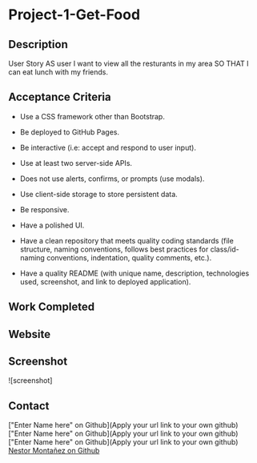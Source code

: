 # Project-1-Get-Food

## Description
User Story 
AS user
I want to view all the resturants in my area
SO THAT I can eat lunch with my friends. 

## Acceptance Criteria
* Use a CSS framework other than Bootstrap.

* Be deployed to GitHub Pages.

* Be interactive (i.e: accept and respond to user input).

* Use at least two server-side APIs.

* Does not use alerts, confirms, or prompts (use modals).

* Use client-side storage to store persistent data.

* Be responsive.

* Have a polished UI.

* Have a clean repository that meets quality coding standards (file structure, naming conventions, follows best practices for class/id-naming conventions, indentation, quality comments, etc.).

* Have a quality README (with unique name, description, technologies used, screenshot, and link to deployed application).


## Work Completed 

## Website 

## Screenshot
![screenshot]

## Contact 
["Enter Name here" on Github](Apply your url link to your own github)
["Enter Name here" on Github](Apply your url link to your own github)
["Enter Name here" on Github](Apply your url link to your own github)
[Nestor Montañez on Github](https://github.com/Nuno0123)
